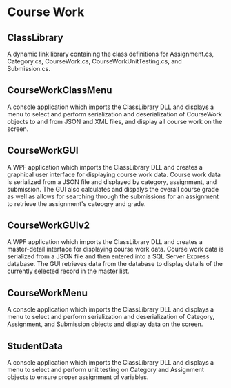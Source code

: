# Course Work

## ClassLibrary
A dynamic link library containing the class definitions for Assignment.cs, Category.cs, CourseWork.cs, CourseWorkUnitTesting.cs, and Submission.cs.

## CourseWorkClassMenu
A console application which imports the ClassLibrary DLL and displays a menu to select and perform serialization and deserialization of CourseWork objects to and from JSON and XML files, and display all course work on the screen.

## CourseWorkGUI
A WPF application which imports the ClassLibrary DLL and creates a graphical user interface for displaying course work data. Course work data is serialized from a JSON file and displayed by category, assignment, and submission. The GUI also calculates and dispalys the overall course grade as well as allows for searching through the submissions for an assignment to retrieve the assignment's cateogry and grade.

## CourseWorkGUIv2
A WPF application which imports the ClassLibrary DLL and creates a master-detail interface for displaying course work data. Course work data is serialized from a JSON file and then entered into a SQL Server Express database. The GUI retrieves data from the database to display details of the currently selected record in the master list. 

## CourseWorkMenu
A console application which imports the ClassLibrary DLL and displays a menu to select and perform serialization and deserialization of Category, Assignment, and Submission objects and display data on the screen.

## StudentData
A console application which imports the ClassLibrary DLL and displays a menu to select and perform unit testing on Category and Assignment objects to ensure proper assignment of variables.
